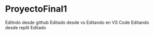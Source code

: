 # ProyectoFinal1
Editndo desde github
Editado desde vs
Editando en VS Code
Editando desde replit
Editado
